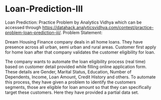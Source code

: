 # Loan-Prediction-III
Loan Prediction: Practice Problem by Analytics Vidhya which can be accessed through https://datahack.analyticsvidhya.com/contest/practice-problem-loan-prediction-iii/. 
Problem Statement:

Dream Housing Finance company deals in all home loans. They have presence across all urban, semi urban and rural areas. Customer first apply for home loan after that company validates the customer eligibility for loan.

The company wants to automate the loan eligibility process (real time) based on customer detail provided while filling online application form. These details are Gender, Marital Status, Education, Number of Dependents, Income, Loan Amount, Credit History and others. To automate this process, they have given a problem to identify the customers segments, those are eligible for loan amount so that they can specifically target these customers. Here they have provided a partial data set.
